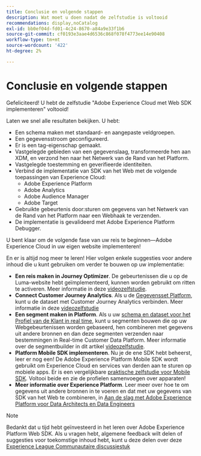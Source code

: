 ```yaml
---
title: Conclusie en volgende stappen
description: Wat moet u doen nadat de zelfstudie is voltooid
recommendations: display,noCatalog
exl-id: bb0ef04d-fd01-4c24-8670-a84a9e33f1b6
source-git-commit: cf0193e3aae4d6536c868f078f4773ee14e90408
workflow-type: tm+mt
source-wordcount: '422'
ht-degree: 2%

---
```


# Conclusie en volgende stappen

Gefeliciteerd! U hebt de zelfstudie &quot;Adobe Experience Cloud met Web SDK implementeren&quot; voltooid!

Laten we snel alle resultaten bekijken. U hebt:

* Een schema maken met standaard- en aangepaste veldgroepen.
* Een gegevensstroom geconfigureerd.
* Er is een tag-eigenschap gemaakt.
* Vastgelegde gebieden van een gegevenslaag, transformeerde hen aan XDM, en verzond hen naar het Netwerk van de Rand van het Platform.
* Vastgelegde toestemming en geverifieerde identiteiten.
* Verbind de implementatie van SDK van het Web met de volgende toepassingen van Experience Cloud:
   * Adobe Experience Platform
   * Adobe Analytics
   * Adobe Audience Manager
   * Adobe Target
* Gebruikte gebeurtenis door:sturen om gegevens van het Netwerk van de Rand van het Platform naar een Webhaak te verzenden.
* De implementatie is gevalideerd met Adobe Experience Platform Debugger.

U bent klaar om de volgende fase van uw reis te beginnen—Adobe Experience Cloud in uw eigen website implementeren!

En er is altijd nog meer te leren! Hier volgen enkele suggesties voor andere inhoud die u kunt gebruiken om verder te bouwen op uw implementatie:


* **Een reis maken in Journey Optimizer**. De gebeurtenissen die u op de Luma-website hebt geïmplementeerd, kunnen worden gebruikt om ritten te activeren. Meer informatie in deze [videozelfstudie](https://experienceleague.adobe.com/docs/journey-optimizer-learn/tutorials/create-journeys/use-case-transactional-journey.html).
* **Connect Customer Journey Analytics**. Als u de [Gegevensset Platform](setup-experience-platform.md), kunt u de dataset met Customer Journey Analytics verbinden. Meer informatie in deze [videozelfstudie](https://experienceleague.adobe.com/docs/customer-journey-analytics-learn/tutorials/connecting-customer-journey-analytics-to-data-sources-in-platform.html)
* **Een segment maken in Platform**. Als u uw [schema en dataset voor het Profiel van de Klant in real time](setup-experience-platform.md), kunt u segmenten bouwen die op uw Webgebeurtenissen worden gebaseerd, hen combineren met gegevens uit andere bronnen en dan deze segmenten verzenden naar bestemmingen in Real-time Customer Data Platform. Meer informatie over de segmentbuilder in dit artikel [videozelfstudie](https://experienceleague.adobe.com/docs/platform-learn/tutorials/segments/create-segments.html).
* **Platform Mobile SDK implementeren**. Nu je de ene SDK hebt beheerst, leer er nog een! De Adobe Experience Platform Mobile SDK wordt gebruikt om Experience Cloud en services van derden aan te sturen op mobiele apps. Er is een vergelijkbare [praktische zelfstudie voor Mobile SDK](https://experienceleague.adobe.com/docs/platform-learn/implement-mobile-sdk/overview.html). Voltooi beide en zie de profielen samenvoegen over apparaten!
* **Meer informatie over Experience Platform**. Leer meer over hoe te om gegevens uit andere bronnen in te voeren en dat met uw gegevens van SDK van het Web te combineren, in [Aan de slag met Adobe Experience Platform voor Data Architects en Data Engineers](https://experienceleague.adobe.com/docs/platform-learn/getting-started-for-data-architects-and-data-engineers/overview.html)


>[!NOTE]
>
>Bedankt dat u tijd hebt geïnvesteerd in het leren over Adobe Experience Platform Web SDK. Als u vragen hebt, algemene feedback wilt delen of suggesties voor toekomstige inhoud hebt, kunt u deze delen over deze [Experience League Communautaire discussiestuk](https://experienceleaguecommunities.adobe.com/t5/adobe-experience-platform-launch/tutorial-discussion-implement-adobe-experience-cloud-with-web/td-p/444996)
